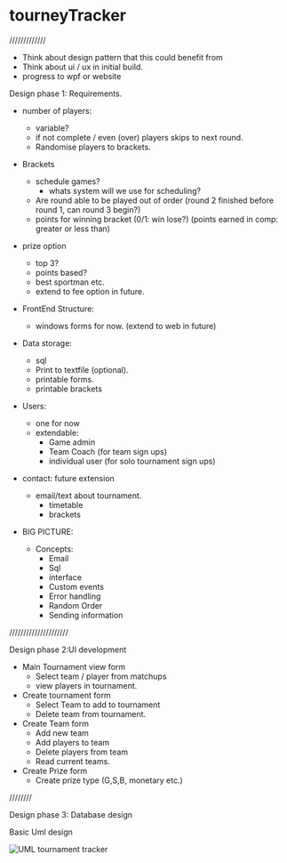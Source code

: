 # tourneyTracker

/////////////

- Think about design pattern that this could benefit from
- Think about  ui / ux in initial build.
- progress to wpf or website


Design phase 1: Requirements.

- number of players: 
    - variable? 
    - if not complete / even (over) players skips to next round.
    - Randomise players to brackets.
    
 - Brackets
    - schedule games?
       - whats system will we use for scheduling?
    - Are round able to be played out of order (round 2 finished before round 1, can round 3 begin?)
    - points for winning bracket (0/1: win lose?) (points earned in comp: greater or less than)
 
 - prize option
    - top 3?
    - points based?
    - best sportman etc. 
    - extend to fee option in future.

- FrontEnd Structure: 
    - windows forms for now. (extend to web in future)


- Data storage: 
    - sql 
    - Print to textfile (optional).
    - printable forms.
    - printable brackets

    
- Users: 
    - one for now 
    - extendable:
      - Game admin
      - Team Coach (for team sign ups)
      - individual user (for solo tournament sign ups) 
      
- contact: future extension
    - email/text about tournament.
        - timetable
        - brackets
        
- BIG PICTURE:
    - Concepts:
      - Email
      - Sql
      - interface
      - Custom events
      - Error handling
      - Random Order
      - Sending information
      
      
/////////////////////

Design phase 2:UI development


- Main Tournament view form
    - Select team / player from matchups
    - view players in tournament.
- Create tournament form
    - Select Team to add to tournament
    - Delete team from tournament.
- Create Team form
    - Add new team
    - Add players to team
    - Delete players from team
    - Read current teams.
- Create Prize form
    - Create prize type (G,S,B, monetary etc.)

////////

Design phase 3: Database design

Basic Uml design

![UML tournament tracker](https://user-images.githubusercontent.com/72698786/200116925-347c7eb6-6eaf-4feb-9988-4c7618b2dd89.png)
